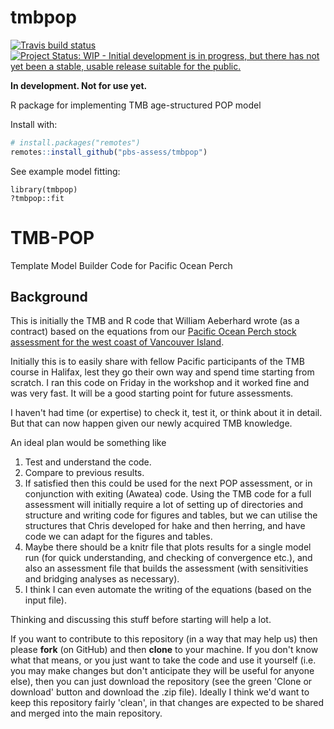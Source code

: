 # tmbpop

[![Travis build status](https://travis-ci.org/pbs-assess/tmbpop.svg?branch=master)](https://travis-ci.org/pbs-assess/tmbpop)
[![Project Status: WIP - Initial development is in progress, but there
has not yet been a stable, usable release suitable for the
public.](http://www.repostatus.org/badges/latest/wip.svg)](http://www.repostatus.org/#wip)

**In development. Not for use yet.**

R package for implementing TMB age-structured POP model

Install with:

```r
# install.packages("remotes")
remotes::install_github("pbs-assess/tmbpop")
```

See example model fitting:

```
library(tmbpop)
?tmbpop::fit
```
# TMB-POP
Template Model Builder Code for Pacific Ocean Perch

## Background

This is initially the TMB and R code that William Aeberhard wrote (as a contract) based on the equations from our [Pacific Ocean Perch stock assessment for the west coast of Vancouver Island](http://waves-vagues.dfo-mpo.gc.ca/Library/361330.pdf). 

Initially this is to easily share with fellow Pacific participants of the TMB course in Halifax, lest they go their own way and spend time starting from scratch. I ran this code on Friday in the workshop and it worked fine and was very fast. It will be a good starting point for future assessments.

I haven't had time (or expertise) to check it, test it, or think about it in detail. But that can now happen given our newly acquired TMB knowledge.

An ideal plan would be something like

1. Test and understand the code.
1. Compare to previous results.
1. If satisfied then this could be used for the next POP assessment, or in conjunction with exiting (Awatea) code. Using the TMB code for a full assessment will initially require a lot of setting up of directories and structure and writing code for figures and tables, but we can utilise the structures that Chris developed for hake and then herring, and have code we can adapt for the figures and tables.
1. Maybe there should be a knitr file that plots results for a single model run (for quick understanding, and checking of convergence etc.), and also an assessment file that builds the assessment (with sensitivities and bridging analyses as necessary).
1. I think I can even automate the writing of the equations (based on the input file). 

Thinking and discussing this stuff before starting will help a lot. 

If you want to contribute to this repository (in a way that may help us) then please **fork** (on GitHub) and then **clone** to your machine. If you don't know what that means, or you just want to take the code and use it yourself (i.e. you may make changes but don't anticipate they will be useful for anyone else), then you can just download the repository (see the green 'Clone or download' button and download the .zip file).  Ideally I think we'd want to keep this repository fairly 'clean', in that changes are expected to be shared and merged into the main repository.
